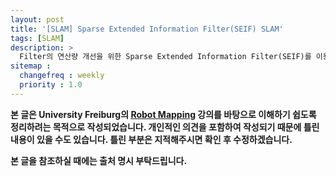 ```yaml
---
layout: post
title: '[SLAM] Sparse Extended Information Filter(SEIF) SLAM'
tags: [SLAM]
description: >
  Filter의 연산량 개선을 위한 Sparse Extended Information Filter(SEIF)를 이용한 SLAM을 설명한다.
sitemap :
  changefreq : weekly
  priority : 1.0
---
```


**본 글은 University Freiburg의 [Robot Mapping](http://ais.informatik.uni-freiburg.de/teaching/ws13/mapping/) 강의를 바탕으로 이해하기 쉽도록 정리하려는 목적으로 작성되었습니다. 개인적인 의견을 포함하여 작성되기 때문에 틀린 내용이 있을 수도 있습니다. 틀린 부분은 지적해주시면 확인 후 수정하겠습니다.**







**본 글을 참조하실 때에는 출처 명시 부탁드립니다.**
